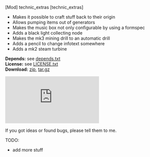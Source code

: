 [Mod] technic_extras [technic_extras]

* Makes it possible to craft stuff back to their origin
* Allows pumping items out of generators
* Makes the music box not only configurable by using a formspec
* Adds a black light collecting node
* Makes the mk3 mining drill to an automatic drill
* Adds a pencil to change infotext somewhere
* Adds a mk2 steam turbine

**Depends:** see [depends.txt](https://raw.githubusercontent.com/HybridDog/technic_extras/master/depends.txt)  
**License:** see [LICENSE.txt](https://raw.githubusercontent.com/HybridDog/technic_extras/master/LICENSE.txt)  
**Download:** [zip](https://github.com/HybridDog/technic_extras/archive/master.zip), [tar.gz](https://github.com/HybridDog/technic_extras/archive/master.tar.gz)  

![I'm a screenshot!](https://forum.minetest.net/download/file.php?mode=view&id=2322&sid=ba08df599a9469a803fe5523444e2e3a)

If you got ideas or found bugs, please tell them to me.

TODO:  
* add more stuff
